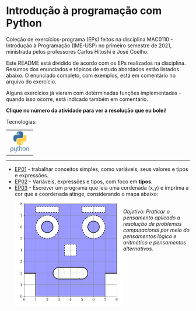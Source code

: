 <h1>Introdução à programação com Python</h1>
<p>Coleção de exercícios-programa (EPs) feitos na disciplina MAC0110 - Introdução à Programação (IME-USP) no primeiro semestre de 2021, ministrada pelos professores Carlos Hitoshi e José Coelho. </p>
<p>Este README está dividido de acordo com os EPs realizados na disciplina. Resumos dos enunciados e tópicos de estudo abordados estão listados abaixo. O enunciado completo, com exemplos, está em comentário no arquivo do exercício.</p>
<p>Alguns exercícios já vieram com determinadas funções implementadas - quando isso ocorre, está indicado também em comentário. </p>
<strong>Clique no número da atividade para ver a resolução que eu bolei!</strong>

<div align="left">
	<p>Tecnologias:</p>
	<table>
			<tr>
        <td><img width="60px" src="https://raw.githubusercontent.com/devicons/devicon/9f4f5cdb393299a81125eb5127929ea7bfe42889/icons/python/python-original-wordmark.svg" alt="Python"></td>
      </tr>
	</table>
</div>
<hr>
<ul>

  <li><a href="https://github.com/anaolisilva/Intro-a-Python/blob/main/ep01.py" target="_blank">EP01</a> - trabalhar conceitos simples, como variáveis, seus valores e tipos e expressões.</li>
  <li><a href="https://github.com/anaolisilva/Intro-a-Python/blob/main/tipos.py" target="_blank">EP02</a> - Variáveis, expressões e tipos, com foco em <strong>tipos</strong>.</li>
  <li><a href="https://github.com/anaolisilva/Intro-a-Python/blob/main/tipos.py" target="_blank">EP03</a> - Escrever um programa que leia uma cordenada (x,y) e imprima a cor que a coordenada atinge, considerando o mapa abaixo:
        <br> <img align="left" height="300px" src="https://github.com/anaolisilva/Intro-a-Python/blob/main/Recursos/carinhaimg.png?raw=true" alt=""carinha><br>
        <p><em>Objetivo: Praticar o pensamento aplicado a resolução de problemas computacionai por meio do pensamentos lógico e aritmético e pensamentos alternativos.</em></p> <br><br><br>
  </li>

  

</ul>


